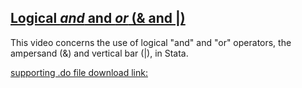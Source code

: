 ## [Logical <i>and</i> and <i>or</i> (& and |)](https://pjakiela.github.io/stata/logical-and-or.mp4) 

This video concerns the use of logical "and" and "or" operators, the ampersand (&) and vertical bar (|), in Stata.

[supporting .do file download link:](https://pjakiela.github.io/stata/logical-and-or.do)
